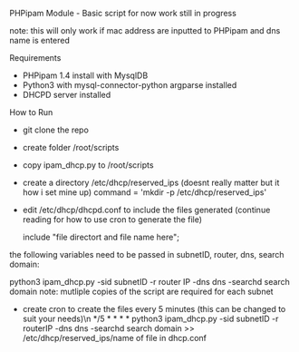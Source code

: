 PHPipam Module - Basic script for now work still in progress

note: this will only work if mac address are inputted to PHPipam and dns name is entered

Requirements

 - PHPipam 1.4 install with MysqlDB
 - Python3 with mysql-connector-python argparse installed
 - DHCPD server installed

How to Run

- git clone the repo

- create folder /root/scripts

- copy ipam_dhcp.py to /root/scripts

- create a directory /etc/dhcp/reserved_ips (doesnt really matter but it how i set mine up)
command = 'mkdir -p /etc/dhcp/reserved_ips'

- edit /etc/dhcp/dhcpd.conf to include the files generated (continue reading for how to use cron to generate the file)
  
  include "file directort and file name here";

the following variables need to be passed in subnetID, router, dns, search domain:

python3 ipam_dhcp.py -sid subnetID -r router IP -dns dns -searchd search domain
  note: mutliple copies of the script are required for each subnet

- create cron to create the files every 5 minutes (this can be changed to suit your needs)\n
 */5 * * * *  python3 ipam_dhcp.py -sid subnetID -r routerIP -dns dns -searchd search domain >> /etc/dhcp/reserved_ips/name of file in dhcp.conf


